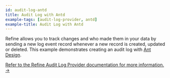 ```yaml
---
id: audit-log-antd
title: Audit Log with Antd
example-tags: [audit-log-provider, antd]
example-title: Audit Log with Antd
---
```


Refine allows you to track changes and who made them in your data by sending a new log event record whenever a new record is created, updated or deleted. This example demonstrates creating an audit log with [Ant Design](https://ant.design/).

[Refer to the Refine Audit Log Provider documentation for more information. →](/docs/audit-logs/audit-log-provider)

<CodeSandboxExample path="antd-audit-log" />

